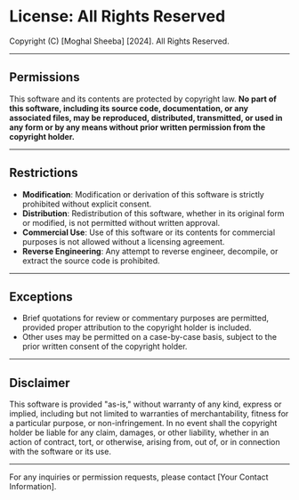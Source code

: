 # License: All Rights Reserved

Copyright (C) [Moghal Sheeba] [2024]. All Rights Reserved.

---

## Permissions
This software and its contents are protected by copyright law. **No part of this software, including its source code, documentation, or any associated files, may be reproduced, distributed, transmitted, or used in any form or by any means without prior written permission from the copyright holder.**

---

## Restrictions
- **Modification**: Modification or derivation of this software is strictly prohibited without explicit consent.
- **Distribution**: Redistribution of this software, whether in its original form or modified, is not permitted without written approval.
- **Commercial Use**: Use of this software or its contents for commercial purposes is not allowed without a licensing agreement.
- **Reverse Engineering**: Any attempt to reverse engineer, decompile, or extract the source code is prohibited.

---

## Exceptions
- Brief quotations for review or commentary purposes are permitted, provided proper attribution to the copyright holder is included.
- Other uses may be permitted on a case-by-case basis, subject to the prior written consent of the copyright holder.

---

## Disclaimer
This software is provided "as-is," without warranty of any kind, express or implied, including but not limited to warranties of merchantability, fitness for a particular purpose, or non-infringement. In no event shall the copyright holder be liable for any claim, damages, or other liability, whether in an action of contract, tort, or otherwise, arising from, out of, or in connection with the software or its use.

---

For any inquiries or permission requests, please contact [Your Contact Information].

